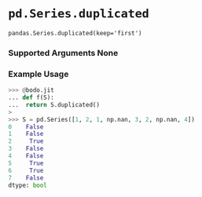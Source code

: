 # `pd.Series.duplicated`

`pandas.Series.duplicated(keep='first')`

### Supported Arguments None

### Example Usage

``` py
>>> @bodo.jit
... def f(S):
...  return S.duplicated()
>
>>> S = pd.Series([1, 2, 1, np.nan, 3, 2, np.nan, 4])
0    False
1    False
2     True
3    False
4    False
5     True
6     True
7    False
dtype: bool
```

